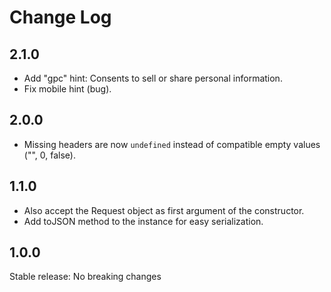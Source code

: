 # Change Log

## 2.1.0

- Add "gpc" hint: Consents to sell or share personal information.
- Fix mobile hint (bug).

## 2.0.0

- Missing headers are now `undefined` instead of compatible empty values ("", 0, false).

## 1.1.0

- Also accept the Request object as first argument of the constructor.
- Add toJSON method to the instance for easy serialization.

## 1.0.0

Stable release: No breaking changes
